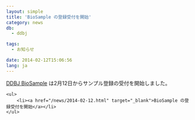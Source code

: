 ```yaml
---
layout: simple
title: 'BioSample の登録受付を開始'
category: news
db:
  - ddbj

tags:
  - お知らせ

date: 2014-02-12T15:06:56
lang: ja
---
```


<a href="/biosample/index.html">DDBJ BioSample</a> は2月12日からサンプル登録の受付を開始しました。

<dl>

    <ul>
        <li><a href="/news/2014-02-12.html" target="_blank">BioSample の登録受付を開始</a></li>
    </ul>
</dl>
